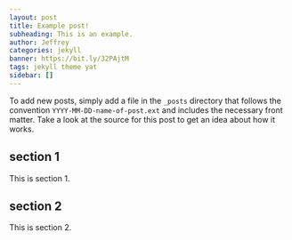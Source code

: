```yaml
---
layout: post
title: Example post!
subheading: This is an example.
author: Jeffrey
categories: jekyll
banner: https://bit.ly/32PAjtM
tags: jekyll theme yat
sidebar: []
---
```


To add new posts, simply add a file in the `_posts` directory that follows the convention `YYYY-MM-DD-name-of-post.ext` and includes the necessary front matter. Take a look at the source for this post to get an idea about how it works.

## section 1

This is section 1.

## section 2

This is section 2.
